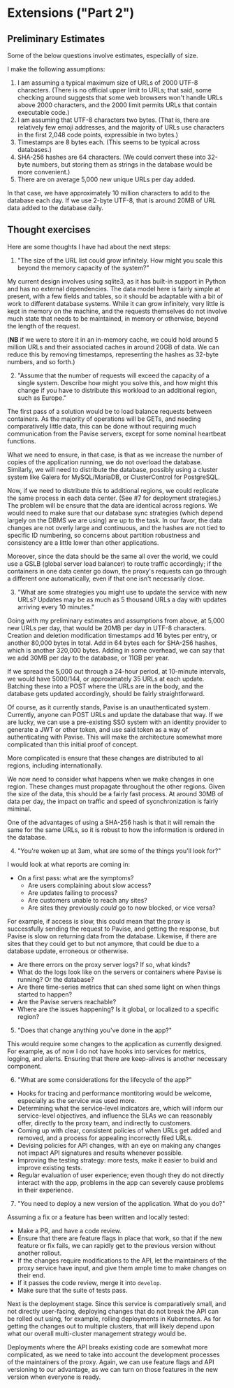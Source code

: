 # Extensions ("Part 2")

## Preliminary Estimates

Some of the below questions involve estimates, especially of size.

I make the following assumptions:

1. I am assuming a typical maximum size of URLs of 2000 UTF-8 characters. (There is no official upper limit to URLs; that said, some checking around suggests that some web browsers won't handle URLs above 2000 characters, and the 2000 limit permits URLs that contain executable code.)
2. I am assuming that UTF-8 characters two bytes. (That is, there are relatively few emoji addresses, and the majority of URLs use characters in the first 2,048 code points, expressible in two bytes.)
3. Timestamps are 8 bytes each. (This seems to be typical across databases.)
4. SHA-256 hashes are 64 characters. (We could convert these into 32-byte numbers, but storing them as strings in the database would be more convenient.)
5. There are on average 5,000 new unique URLs per day added.

In that case, we have approximately 10 million characters to add to the database each day. If we use 2-byte UTF-8, that is around 20MB of URL data added to the database daily.

## Thought exercises

Here are some thoughts I have had about the next steps:

1. "The size of the URL list could grow infinitely. How might you scale this beyond the memory capacity of the system?"

My current design involves using sqlite3, as it has built-in support in Python and has no external dependencies. The data model here is fairly simple at present, with a few fields and tables, so it should be adaptable with a bit of work to different database systems. While it can grow infinitely, very little is kept in memory on the machine, and the requests themselves do not involve much state that needs to be maintained, in memory or otherwise, beyond the length of the request.

(**NB** if we were to store it in an in-memory cache, we could hold around 5 million URLs and their associated caches in around 20GB of data. We can reduce this by removing timestamps, representing the hashes as 32-byte numbers, and so forth.)

2. "Assume that the number of requests will exceed the capacity of a single system. Describe how might you solve this, and how might this change if you have to distribute this workload to an additional region, such as Europe."

The first pass of a solution would be to load balance requests between containers. As the majority of operations will be GETs, and needing comparatively little data, this can be done without requiring much communication from the Pavise servers, except for some nominal heartbeat functions.

What we need to ensure, in that case, is that as we increase the number of copies of the application running, we do not overload the database. Similarly, we will need to distribute the database, possibly using a cluster system like Galera for MySQL/MariaDB, or ClusterControl for PostgreSQL.

Now, if we need to distribute this to additional regions, we could replicate the same process in each data center. (See #7 for deployment strategies.) The problem will be ensure that the data are identical across regions. We would need to make sure that our database sync strategies (which depend largely on the DBMS we are using) are up to the task. In our favor, the data changes are not overly large and continuous, and the hashes are not tied to specific ID numbering, so concerns about partition robustness and consistency are a little lower than other applications.

Moreover, since the data should be the same all over the world, we could use a GSLB (global server load balancer) to route traffic accordingly; if the containers in one data center go down, the proxy's requests can go through a different one automatically, even if that one isn't necessarily close.

3. "What are some strategies you might use to update the service with new URLs? Updates may be as much as 5 thousand URLs a day with updates arriving every 10 minutes."

Going with my preliminary estimates and assumptions from above, at 5,000 new URLs per day, that would be 20MB per day in UTF-8 characters. Creation and deletion modification timestamps add 16 bytes per entry, or another 80,000 bytes in total. Add in 64 bytes each for SHA-256 hashes, which is another 320,000 bytes. Adding in some overhead, we can say that we add 30MB per day to the database, or 11GB per year.

If we spread the 5,000 out through a 24-hour period, at 10-minute intervals, we would have 5000/144, or approximately 35 URLs at each update. Batching these into a POST where the URLs are in the body, and the database gets updated accordingly, should be fairly straightforward.

Of course, as it currently stands, Pavise is an unauthenticated system. Currently, anyone can POST URLs and update the database that way. If we are lucky, we can use a pre-existing SSO system with an identity provider to generate a JWT or other token, and use said token as a way of authenticating with Pavise. This will make the architecture somewhat more complicated than this initial proof of concept.

More complicated is ensure that these changes are distributed to all regions, including internationally.

We now need to consider what happens when we make changes in one region. These changes must propagate throughout the other regions. Given the size of the data, this should be a fairly fast process. At around 30MB of data per day, the impact on traffic and speed of sycnchronization is fairly miminal.

One of the advantages of using a SHA-256 hash is that it will remain the same for the same URLs, so it is robust to how the information is ordered in the database.

4. "You're woken up at 3am, what are some of the things you'll look for?"

I would look at what reports are coming in:
* On a first pass: what are the symptoms? 
    - Are users complaining about slow access?
    - Are updates failing to process?
    - Are customers unable to reach any sites?
    - Are sites they previously _could_ go to now blocked, or vice versa?

For example, if access is slow, this could mean that the proxy is successfully sending the request to Pavise, and getting the response, but Pavise is slow on returning data from the database. Likewise, if there are sites that they could get to but not anymore, that could be due to a database update, erroneous or otherwise.

* Are there errors on the proxy server logs? If so, what kinds?
* What do the logs look like on the servers or containers where Pavise is running? Or the database?
* Are there time-series metrics that can shed some light on when things started to happen?
* Are the Pavise servers reachable?
* Where are the issues happening? Is it global, or localized to a specific region? 

5. "Does that change anything you've done in the app?"

This would require some changes to the application as currently designed. For example, as of now I do not have hooks into services for metrics, logging, and alerts. Ensuring that there are keep-alives is another necessary component.

6. "What are some considerations for the lifecycle of the app?"

* Hooks for tracing and performance montitoring would be welcome, especially as the service was used more.
* Determining what the service-level indicators are, which will inform our service-level objectives, and influence the SLAs we can reasonably offer, directly to the proxy team, and indirectly to customers.
* Coming up with clear, consistent policies of when URLs get added and removed, and a process for appealing incorrectly filed URLs.
* Devising policies for API changes, with an eye on making any changes not impact API signatures and results whenever possible.
* Improving the testing strategy: more tests, make it easier to build and improve existing tests.
* Regular evaluation of user experience; even though they do not directly interact with the app, problems in the app can severely cause problems in their experience.

7. "You need to deploy a new version of the application. What do you do?"

Assuming a fix or a feature has been written and locally tested:
* Make a PR, and have a code review.
* Ensure that there are feature flags in place that work, so that if the new feature or fix fails, we can rapidly get to the previous version without another rollout.
* If the changes require modifications to the API, let the maintainers of the proxy service have input, and give them ample time to make changes on their end.
* If it passes the code review, merge it into `develop`.
* Make sure that the suite of tests pass.

Next is the deployment stage. Since this service is comparatively small, and not directly user-facing, deploying changes that do not break the API can be rolled out using, for example, rolling deployments in Kubernetes. As for getting the changes out to multiple clusters, that will likely depend upon what our overall multi-cluster management strategy would be.

Deployments where the API breaks existing code are somewhat more complicated, as we need to take into account the development processes of the maintainers of the proxy. Again, we can use feature flags and API versioning to our advantage, as we can turn on those features in the new version when everyone is ready.
